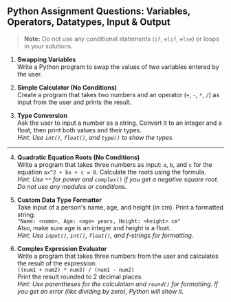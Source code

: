 ## Python Assignment Questions: Variables, Operators, Datatypes, Input & Output

> **Note:** Do not use any conditional statements (`if`, `elif`, `else`) or loops in your solutions.  

1. **Swapping Variables**  
    Write a Python program to swap the values of two variables entered by the user.  

2. **Simple Calculator (No Conditions)**  
    Create a program that takes two numbers and an operator (`+`, `-`, `*`, `/`) as input from the user and prints the result.  

3. **Type Conversion**  
    Ask the user to input a number as a string. Convert it to an integer and a float, then print both values and their types.  
    *Hint: Use `int()`, `float()`, and `type()` to show the types.*

---
4. **Quadratic Equation Roots (No Conditions)**  
    Write a program that takes three numbers as input: `a`, `b`, and `c` for the equation `ax^2 + bx + c = 0`. Calculate the roots using the formula.  
    *Hint: Use `**` for power and `complex()` if you get a negative square root. Do not use any modules or conditions.*

5. **Custom Data Type Formatter**  
    Take input of a person's name, age, and height (in cm). Print a formatted string:  
    `"Name: <name>, Age: <age> years, Height: <height> cm"`  
    Also, make sure age is an integer and height is a float.  
    *Hint: Use `input()`, `int()`, `float()`, and f-strings for formatting.*

6. **Complex Expression Evaluator**  
    Write a program that takes three numbers from the user and calculates the result of the expression:  
    `((num1 + num2) * num3) / (num1 - num2)`  
    Print the result rounded to 2 decimal places.  
    *Hint: Use parentheses for the calculation and `round()` for formatting. If you get an error (like dividing by zero), Python will show it.*